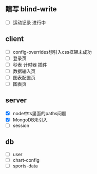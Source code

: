 ## 瞎写 blind-write

- [ ] 运动记录 进行中

## client

- [ ] config-overrides想引入css框架未成功
- [ ] 登录页
- [ ] 秒表 计时器 插件
- [ ] 数据输入页
- [ ] 图表配置页
- [ ] 图表页

## server

- [x] node中ts里面的paths问题 
- [x] MongoDB未引入
- [ ] session

## db

- [ ] user
- [ ] chart-config
- [ ] sports-data